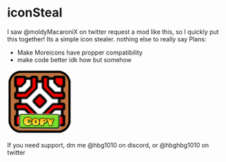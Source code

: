 # iconSteal
I saw @moldyMacaroniX on twitter request a mod like this, so I quickly put this together!
Its a simple icon stealer. nothing else to really say
Plans: 

- Make Moreicons have propper compatibility
- make code better idk how but somehow

<img src="logo.png" width="150" alt="the mod's logo" />

If you need support, dm me @hbg1010 on discord, or @hbghbg1010 on twitter

